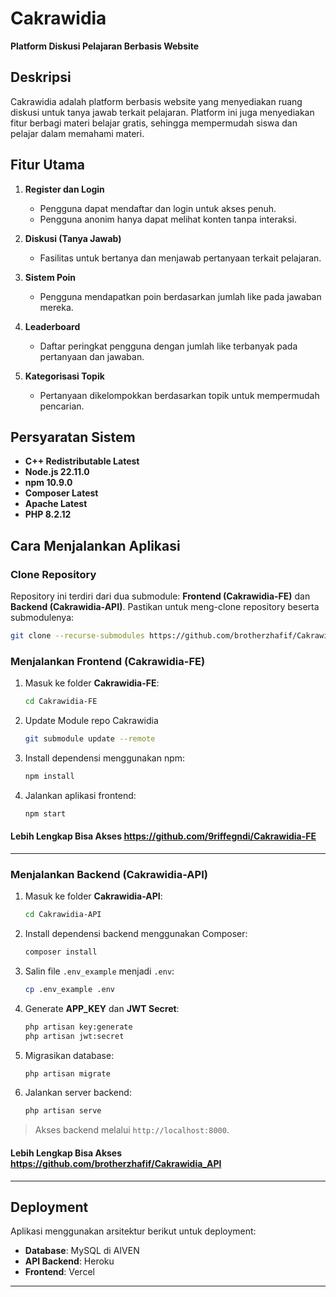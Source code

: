 # Cakrawidia  
**Platform Diskusi Pelajaran Berbasis Website**  

## Deskripsi  
Cakrawidia adalah platform berbasis website yang menyediakan ruang diskusi untuk tanya jawab terkait pelajaran. Platform ini juga menyediakan fitur berbagi materi belajar gratis, sehingga mempermudah siswa dan pelajar dalam memahami materi.  

## Fitur Utama  
1. **Register dan Login**  
   - Pengguna dapat mendaftar dan login untuk akses penuh.  
   - Pengguna anonim hanya dapat melihat konten tanpa interaksi.  

2. **Diskusi (Tanya Jawab)**  
   - Fasilitas untuk bertanya dan menjawab pertanyaan terkait pelajaran.  

3. **Sistem Poin**  
   - Pengguna mendapatkan poin berdasarkan jumlah like pada jawaban mereka.  

4. **Leaderboard**  
   - Daftar peringkat pengguna dengan jumlah like terbanyak pada pertanyaan dan jawaban.  

5. **Kategorisasi Topik**  
   - Pertanyaan dikelompokkan berdasarkan topik untuk mempermudah pencarian.

## Persyaratan Sistem  
- **C++ Redistributable Latest**  
- **Node.js 22.11.0**  
- **npm 10.9.0**  
- **Composer Latest**  
- **Apache Latest**  
- **PHP 8.2.12**  

## Cara Menjalankan Aplikasi  

### Clone Repository
Repository ini terdiri dari dua submodule: **Frontend (Cakrawidia-FE)** dan **Backend (Cakrawidia-API)**. Pastikan untuk meng-clone repository beserta submodulenya:  

```bash
git clone --recurse-submodules https://github.com/brotherzhafif/Cakrawidia.git
```

### Menjalankan Frontend (Cakrawidia-FE)  
1. Masuk ke folder **Cakrawidia-FE**:  
   ```bash
   cd Cakrawidia-FE
   ```
2. Update Module repo Cakrawidia
   ```bash
   git submodule update --remote
   ```    
3. Install dependensi menggunakan npm:  
   ```bash
   npm install
   ```  
4. Jalankan aplikasi frontend:  
   ```bash
   npm start
   ```  
#### Lebih Lengkap Bisa Akses https://github.com/9riffegndi/Cakrawidia-FE
---

### Menjalankan Backend (Cakrawidia-API)  
1. Masuk ke folder **Cakrawidia-API**:  
   ```bash
   cd Cakrawidia-API
   ```  
2. Install dependensi backend menggunakan Composer:  
   ```bash
   composer install
   ```  
3. Salin file `.env_example` menjadi `.env`:  
   ```bash
   cp .env_example .env
   ```  
4. Generate **APP_KEY** dan **JWT Secret**:  
   ```bash
   php artisan key:generate
   php artisan jwt:secret
   ```  
5. Migrasikan database:  
   ```bash
   php artisan migrate
   ```  
6. Jalankan server backend:  
   ```bash
   php artisan serve
   ```  

> Akses backend melalui `http://localhost:8000`.
#### Lebih Lengkap Bisa Akses https://github.com/brotherzhafif/Cakrawidia_API

---

## Deployment
Aplikasi menggunakan arsitektur berikut untuk deployment:
- **Database**: MySQL di AIVEN  
- **API Backend**: Heroku  
- **Frontend**: Vercel  
--- 